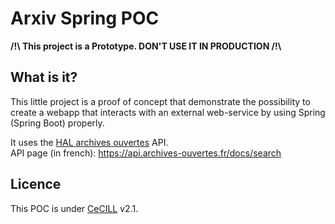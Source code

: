 # Arxiv Spring POC #

**/!\ This project is a Prototype. DON'T USE IT IN PRODUCTION /!\\**

## What is it? ##

This little project is a proof of concept that demonstrate the possibility to create a webapp that interacts with an external web-service
by using Spring (Spring Boot) properly.

It uses the [HAL archives ouvertes](https://hal.archives-ouvertes.fr) API.  
API page (in french): https://api.archives-ouvertes.fr/docs/search

## Licence ##

This POC is under [CeCILL](https://cecill.info/licences/Licence_CeCILL_V2.1-en.txt) v2.1.

